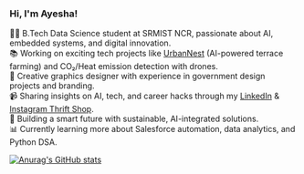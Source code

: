 <!-- Level 1: Simple bio and stats -->

### Hi, I'm Ayesha!

👩‍💻 B.Tech Data Science student at SRMIST NCR, passionate about AI, embedded systems, and digital innovation.<br/>
📚 Working on exciting tech projects like [UrbanNest](#) (AI-powered terrace farming) and CO₂/Heat emission detection with drones.<br/>
🎨 Creative graphics designer with experience in government design projects and branding.<br/>
📹 Sharing insights on AI, tech, and career hacks through my [LinkedIn](https://www.linkedin.com/in/your-profile) & [Instagram Thrift Shop](#).<br/>
🌿 Building a smart future with sustainable, AI-integrated solutions.<br/>
📊 Currently learning more about Salesforce automation, data analytics, and Python DSA.<br/>

<!-- GitHub stats from https://github.com/anuraghazra/github-readme-stats -->
[![Anurag's GitHub stats](https://github-readme-stats.vercel.app/api?username=itsaisha17)](https://github.com/anuraghazra/github-readme-stats)

